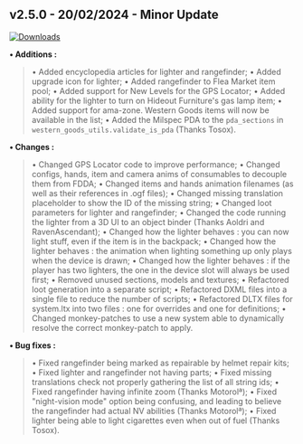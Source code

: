## **v2.5.0 - 20/02/2024 - Minor Update**

[![Downloads](https://img.shields.io/github/downloads/nltp-ashes/Western-Goods/v2.5.0/total?label=Downloads)]()

**• Additions :**
> • Added encyclopedia articles for lighter and rangefinder;
> • Added upgrade icon for lighter;
> • Added rangefinder to Flea Market item pool;
> • Added support for New Levels for the GPS Locator;
> • Added ability for the lighter to turn on Hideout Furniture's gas lamp item;
> • Added support for ama-zone. Western Goods items will now be available in the list;
> • Added the Milspec PDA to the `pda_sections` in `western_goods_utils.validate_is_pda` (Thanks Tosox).

**• Changes :**
> • Changed GPS Locator code to improve performance;
> • Changed configs, hands, item and camera anims of consumables to decouple them from FDDA;
> • Changed items and hands animation filenames (as well as their references in .ogf files);
> • Changed missing translation placeholder to show the ID of the missing string;
> • Changed loot parameters for lighter and rangefinder;
> • Changed the code running the lighter from a 3D UI to an object binder (Thanks Aoldri and RavenAscendant);
> • Changed how the lighter behaves : you can now light stuff, even if the item is in the backpack;
> • Changed how the lighter behaves : the animation when lighting something up only plays when the device is drawn;
> • Changed how the lighter behaves : if the player has two lighters, the one in the device slot will always be used first;
> • Removed unused sections, models and textures;
> • Refactored loot generation into a separate script;
> • Refactored DXML files into a single file to reduce the number of scripts;
> • Refactored DLTX files for system.ltx into two files : one for overrides and one for definitions;
> • Changed monkey-patches to use a new system able to dynamically resolve the correct monkey-patch to apply.

**• Bug fixes :**
> • Fixed rangefinder being marked as repairable by helmet repair kits;
> • Fixed lighter and rangefinder not having parts;
> • Fixed missing translations check not properly gathering the list of all string ids;
> • Fixed rangefinder having infinite zoom (Thanks Motorolª);
> • Fixed "night-vision mode" option being confusing, and leading to believe the rangefinder had actual NV abilities (Thanks Motorolª);
> • Fixed lighter being able to light cigarettes even when out of fuel (Thanks Tosox).
